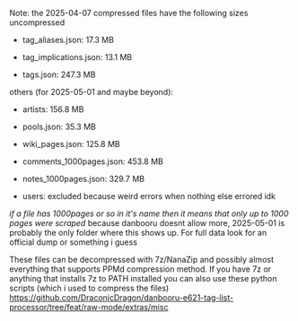 Note: the 2025-04-07 compressed files have the following sizes uncompressed

- tag_aliases.json: 17.3 MB

- tag_implications.json: 13.1 MB

- tags.json: 247.3 MB


others (for 2025-05-01 and maybe beyond):

- artists: 156.8 MB

- pools.json: 35.3 MB

- wiki_pages.json: 125.8 MB

- comments_1000pages.json: 453.8 MB

- notes_1000pages.json: 329.7 MB

- users: excluded because weird errors when nothing else errored idk

*if a file has 1000pages or so in it's name then it means that only up to 1000 pages were scraped* because danbooru doesnt allow more, 2025-05-01 is probably the only folder where this shows up. For full data look for an official dump or something i guess

These files can be decompressed with 7z/NanaZip and possibly almost everything that supports PPMd compression method.
If you have 7z or anything that installs 7z to PATH installed you can also use these python scripts (which i used to compress the files) https://github.com/DraconicDragon/danbooru-e621-tag-list-processor/tree/feat/raw-mode/extras/misc